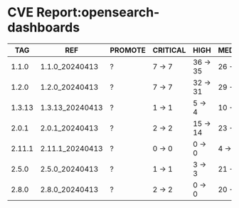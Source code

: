 # CVE Report:opensearch-dashboards
|  TAG   |       REF       | PROMOTE | CRITICAL |   HIGH   |  MEDIUM  |  LOW   | UNKNOWN |
|--------|-----------------|---------|----------|----------|----------|--------|---------|
| 1.1.0  | 1.1.0_20240413  | ?       | 7 -> 7   | 36 -> 35 | 26 -> 22 | 6 -> 5 | 0 -> 0  |
| 1.2.0  | 1.2.0_20240413  | ?       | 7 -> 7   | 32 -> 31 | 29 -> 25 | 6 -> 5 | 0 -> 0  |
| 1.3.13 | 1.3.13_20240413 | ?       | 1 -> 1   | 5 -> 4   | 10 -> 6  | 4 -> 3 | 0 -> 0  |
| 2.0.1  | 2.0.1_20240413  | ?       | 2 -> 2   | 15 -> 14 | 23 -> 19 | 3 -> 2 | 0 -> 0  |
| 2.11.1 | 2.11.1_20240413 | ?       | 0 -> 0   | 0 -> 0   | 4 -> 4   | 0 -> 0 | 0 -> 0  |
| 2.5.0  | 2.5.0_20240413  | ?       | 1 -> 1   | 3 -> 3   | 21 -> 21 | 0 -> 0 | 0 -> 0  |
| 2.8.0  | 2.8.0_20240413  | ?       | 2 -> 2   | 0 -> 0   | 20 -> 20 | 1 -> 1 | 0 -> 0  |

